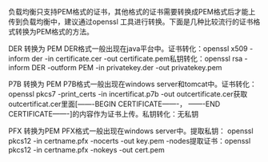 负载均衡只支持PEM格式的证书，其他格式的证书需要转换成PEM格式后才能上传到负载均衡中，建议通过openssl 工具进行转换。下面是几种比较流行的证书格式转换为PEM格式的方法。

DER 转换为 PEM
DER格式一般出现在java平台中。证书转化：openssl x509 -inform der -in certificate.cer -out certificate.pem私钥转化：openssl rsa -inform DER -outform PEM -in privatekey.der -out privatekey.pem

P7B 转换为 PEM
P7B格式一般出现在windows server和tomcat中。证书转化：openssl pkcs7 -print_certs -in incertificat.p7b -out outcertificate.cer获取outcertificat.cer里面[——-BEGIN CERTIFICATE——-， ——-END CERTIFICATE——-]的内容作为证书上传。私钥转化：无私钥

PFX 转换为PEM
PFX格式一般出现在windows server中。提取私钥： openssl pkcs12 -in certname.pfx -nocerts -out key.pem -nodes提取证书：openssl pkcs12 -in certname.pfx -nokeys -out cert.pem
 